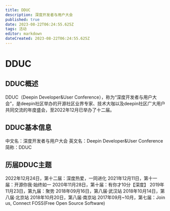 ```yaml
---
title: DDUC
description: 深度开发者与用户大会
published: true
date: 2023-08-22T06:24:55.625Z
tags: 活动
editor: markdown
dateCreated: 2023-08-22T06:24:55.625Z
---
```


# DDUC
## DDUC概述
DDUC（Deepin Developer&User Conference），称为“深度开发者与用户大会”，是deepin社区举办的开源社区业界专家、技术大咖以及deepin社区广大用户共同交流的年度盛会，至2022年12月已举办了十二届。
## DDUC基本信息
中文名：深度开发者与用户大会
英文名：Deepin Developer&User Conference
简称：DDUC
## 历届DDUC主题
2022年12月24日，第十二届：深度热爱，一同进化
2021年12月11日，第十一届：开源你我·始终如一
2020年11月28日，第十届：有你才10分【深度】
2019年11月23日，第九届：聚势
2018年09月16日，第八届·武汉站
2018年10月14日，第八届·北京站
2018年10月20日，第八届·南京站
2017年09月~10月，第七届：Join us, Connect FOSS(Free Open Source Software)